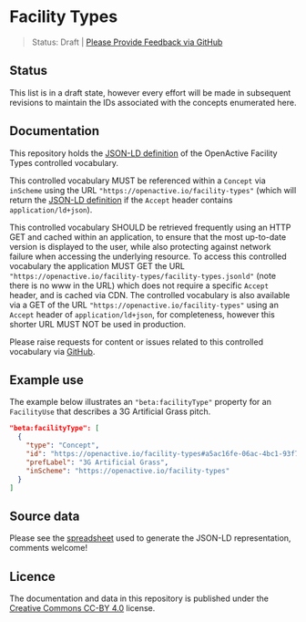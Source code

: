 # Facility Types

> Status: Draft | [Please Provide Feedback via GitHub](https://github.com/openactive/facility-types/issues)

## Status

This list is in a draft state, however every effort will be made in subsequent revisions to maintain the IDs associated with the concepts enumerated here.

## Documentation

This repository holds the [JSON-LD definition](https://openactive.io/facility-types/facility-types.jsonld) of the OpenActive Facility Types controlled vocabulary.

This controlled vocabulary MUST be referenced within a `Concept` via `inScheme` using the URL `"https://openactive.io/facility-types"` (which will return the [JSON-LD definition](https://openactive.io/facility-types/facility-types.jsonld) if the `Accept` header contains `application/ld+json`).

This controlled vocabulary SHOULD be retrieved frequently using an HTTP GET and cached within an application, to ensure that the most up-to-date version is displayed to the user, while also protecting against network failure when accessing the underlying resource. To access this controlled vocabulary the application MUST GET the URL `"https://openactive.io/facility-types/facility-types.jsonld"` (note there is no www in the URL) which does not require a specific `Accept` header, and is cached via CDN. The controlled vocabulary is also available via a GET of the URL `"https://openactive.io/facility-types"` using an `Accept` header of `application/ld+json`, for completeness, however this shorter URL MUST NOT be used in production.

Please raise requests for content or issues related to this controlled vocabulary via [GitHub](https://github.com/openactive/facility-types/issues). 

## Example use

The example below illustrates an `"beta:facilityType"` property for an `FacilityUse` that describes a 3G Artificial Grass pitch.

```json
"beta:facilityType": [
  {
    "type": "Concept",
    "id": "https://openactive.io/facility-types#a5ac16fe-06ac-4bc1-93f7-69ff3bfcf3b9",
    "prefLabel": "3G Artificial Grass",
    "inScheme": "https://openactive.io/facility-types"
  }
]
```

## Source data

Please see the [spreadsheet](https://docs.google.com/spreadsheets/d/1ZZ1J13Ry3y8p5nA2Voady98A3dZocvGebuNu1PYIveI/edit#gid=0) used to generate the JSON-LD representation, comments welcome!


## Licence

The documentation and data in this repository is published under the [Creative Commons CC-BY 4.0](https://creativecommons.org/licenses/by/4.0/) license.

